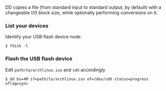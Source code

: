 DD copies a file (from standard input to standard output, by default) with a changeable I/O block size, while optionally performing conversions on it.

### List your devices

Identify your USB flash device node.

```
$ fdisk -l
```

### Flash the USB flash device

Edit `path/to/archlinux.iso` and `sdX` accordingly

```
$ dd bs=4M if=path/to/archlinux.iso of=/dev/sdX status=progress oflag=sync
```
